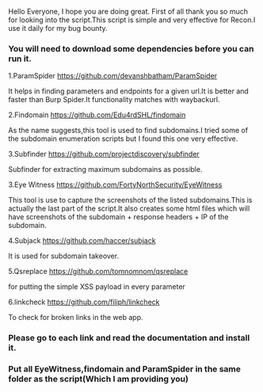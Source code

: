 Hello Everyone,
I hope you are doing great.
First of all thank you so much for looking into the script.This script is simple and very effective for Recon.I use it daily for my bug bounty.

### You will need to download some dependencies before you can run it.

1.ParamSpider https://github.com/devanshbatham/ParamSpider

It helps in finding parameters and endpoints for a given url.It is better and faster than Burp Spider.It functionality matches with waybackurl.

2.Findomain https://github.com/Edu4rdSHL/findomain

As the name suggests,this tool is used to find subdomains.I tried some of the subdomain enumeration scripts but I found this one very effective.

3.Subfinder https://github.com/projectdiscovery/subfinder

Subfinder for extracting maximum subdomains as possible.

3.Eye Witness https://github.com/FortyNorthSecurity/EyeWitness

This tool is use to capture the screenshots of the listed subdomains.This is actually the last part of the script.It also creates some html files which will have screenshots of the subdomain + response headers + IP of the subdomain.

4.Subjack https://github.com/haccer/subjack

It is used for subdomain takeover.

5.Qsreplace https://github.com/tomnomnom/qsreplace

for putting the simple XSS payload in every parameter

6.linkcheck https://github.com/filiph/linkcheck

To check for broken links in the web app.

### Please go to each link and read the documentation and install it.

### Put all EyeWitness,findomain and ParamSpider in the same folder as the script(Which I am providing you)
